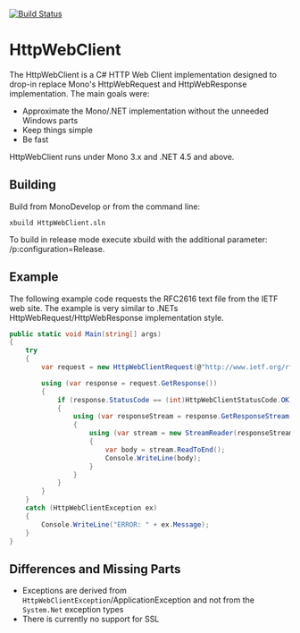 [![Build Status](https://travis-ci.org/RipcordSoftware/HttpWebClient.svg?branch=master)](https://travis-ci.org/RipcordSoftware/HttpWebClient)

# HttpWebClient
The HttpWebClient is a C# HTTP Web Client implementation designed to drop-in replace Mono's HttpWebRequest and HttpWebResponse implementation. The main goals were:
* Approximate the Mono/.NET implementation without the unneeded Windows parts
* Keep things simple
* Be fast

HttpWebClient runs under Mono 3.x and .NET 4.5 and above.

Building
--------
Build from MonoDevelop or from the command line:
```shell
xbuild HttpWebClient.sln
```
To build in release mode execute xbuild with the additional parameter: /p:configuration=Release.

Example
-------
The following example code requests the RFC2616 text file from the IETF web site. The example is very similar to .NETs HttpWebRequest/HttpWebResponse implementation style.
```c#
public static void Main(string[] args)
{
    try
    {
        var request = new HttpWebClientRequest(@"http://www.ietf.org/rfc/rfc2616.txt");

        using (var response = request.GetResponse())
        {
            if (response.StatusCode == (int)HttpWebClientStatusCode.OK)
            {
                using (var responseStream = response.GetResponseStream())
                {
                    using (var stream = new StreamReader(responseStream))
                    {
                        var body = stream.ReadToEnd();
                        Console.WriteLine(body);
                    }
                }
            }
        }
    }
    catch (HttpWebClientException ex)
    {
        Console.WriteLine("ERROR: " + ex.Message);
    }
}
```

Differences and Missing Parts
-------------
* Exceptions are derived from `HttpWebClientException`/ApplicationException and not from the `System.Net` exception types
* There is currently no support for SSL
